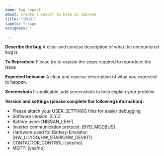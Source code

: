 ```yaml
---
name: Bug report
about: Create a report to help us improve
title: "[BUG]"
labels: Triage
assignees: ''

---
```


**Describe the bug**
A clear and concise description of what the encountered bug is

**To Reproduce**
Please try to explain the steps required to reproduce the issue

**Expected behavior**
A clear and concise description of what you expected to happen.

**Screenshots**
If applicable, add screenshots to help explain your problem.

**Version and settings (please complete the following information):**
- Please attach your USER_SETTINGS files for easier debugging
- Software version: X.Y.Z
- Battery used: [NISSAN_LEAF]
- Inverter communication protocol: [BYD_MODBUS]
- Hardware used for Battery-Emulator: [HW_LILYGO/HW_STARK/HW_DEVKIT]
- CONTACTOR_CONTROL: [yes/no]
- MQTT: [yes/no]
